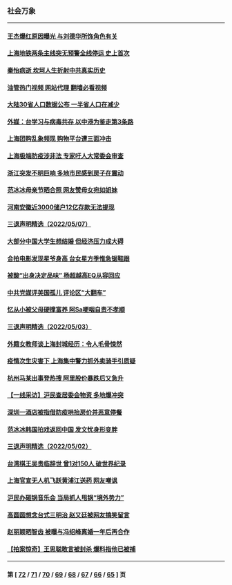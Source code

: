 ### 社会万象
---
#### [王杰爆红原因曝光 与刘德华所饰角色有关](../../pages/ncid282/n13731611.md?05110845) 
#### [上海地铁两条主线突无预警全线停运 史上首次](../../pages/ncid282/n13732303.md?05110845) 
#### [秦怡病逝 坎坷人生折射中共真实历史](../../pages/ncid282/n13731405.md?05110845) 
#### [油管热门视频 网站代理 翻墙必看视频](http://209.222.30.114:81/youtube.html?05110845)
#### [大陆30省人口数据公布 一半省人口在减少](../../pages/ncid282/n13732036.md?05110845) 
#### [外媒：台学习与病毒共存 以中港为鉴走第3条路](../../pages/ncid282/n13731833.md?05110845) 
#### [上海团购乱象频现 购物平台遭三面冲击](../../pages/ncid282/n13731440.md?05110845) 
#### [上海极端防疫涉非法 专家吁人大常委会审查](../../pages/ncid282/n13731489.md?05110845) 
#### [浙江突发不明巨响 多地市民感到房子在震动](../../pages/ncid282/n13731101.md?05110845) 
#### [范冰冰母亲节晒合照 网友赞母女宛如姐妹](../../pages/ncid282/n13730642.md?05110845) 
#### [河南安徽近3000储户12亿存款无法提现](../../pages/ncid282/n13730206.md?05110845) 
#### [三退声明精选（2022/05/07）](../../pages/ncid282/n13729845.md?05110845) 
#### [大部分中国大学生想结婚 但经济压力成大碍](../../pages/ncid282/n13729693.md?05110845) 
#### [合拍电影发现星爷身高 台女星方季惟急锯鞋跟](../../pages/ncid282/n13728997.md?05110845) 
#### [被酸“出身决定品味” 杨超越高EQ从容回应](../../pages/ncid282/n13727357.md?05110845) 
#### [中共党媒评美国孤儿 评论区“大翻车”](../../pages/ncid282/n13726953.md?05110845) 
#### [忆从小被父母硬撑富养 阿Sa哽咽自责不孝顺](../../pages/ncid282/n13726528.md?05110845) 
#### [三退声明精选（2022/05/03）](../../pages/ncid282/n13726619.md?05110845) 
#### [外籍女教师谈上海封城经历：令人毛骨悚然](../../pages/ncid282/n13726338.md?05110845) 
#### [疫情次生灾害下 上海集中警力抓外卖骑手引质疑](../../pages/ncid282/n13726176.md?05110845) 
#### [杭州马某出事登热搜 阿里股价暴跌后又急升](../../pages/ncid282/n13726134.md?05110845) 
#### [【一线采访】沪民查居委会物资 多地爆冲突](../../pages/ncid282/n13726070.md?05110845) 
#### [深圳一酒店被指借防疫哄抬房价并恶意停餐](../../pages/ncid282/n13726003.md?05110845) 
#### [范冰冰韩国拍戏返回中国 发文忧身形变胖](../../pages/ncid282/n13725752.md?05110845) 
#### [三退声明精选（2022/05/02）](../../pages/ncid282/n13725703.md?05110845) 
#### [台湾棋王吴贵临辞世 曾1对150人 破世界纪录](../../pages/ncid282/n13725443.md?05110845) 
#### [上海官宣无人机飞跃黄浦江送药 网友嘲讽](../../pages/ncid282/n13725468.md?05110845) 
#### [沪民办砸锅音乐会 当局抓人甩锅“境外势力”](../../pages/ncid282/n13723970.md?05110845) 
#### [高圆圆想念台式三明治 赵又廷被网友搞笑留言](../../pages/ncid282/n13723648.md?05110845) 
#### [赵丽颖晒智齿 被曝与冯绍峰离婚一年后再合作](../../pages/ncid282/n13723633.md?05110845) 
#### [【拍案惊奇】王思聪敢言被封杀 爆料指他已被捕](../../pages/ncid282/n13723559.md?05110845) 

---
#### 第 [ [72](./72.md?05110845) / [71](./71.md?05110845) / [70](./70.md?05110845) / [69](./69.md?05110845) / [68](./68.md?05110845) / [67](./67.md?05110845) / [66](./66.md?05110845) / [65](./65.md?05110845) ] 页
